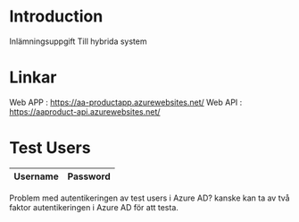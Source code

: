 # Introduction 
Inlämningsuppgift Till hybrida system

# Linkar
Web APP : https://aa-productapp.azurewebsites.net/
Web API : https://aaproduct-api.azurewebsites.net/

# Test Users
| Username									| Password			|
|-------------------------------------------|-------------------|

Problem med autentikeringen av test users i Azure AD? kanske kan ta av två faktor autentikeringen i Azure AD för att testa.
